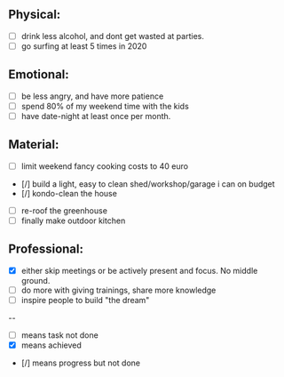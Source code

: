 
Physical:
-----------
- [ ] drink less alcohol, and dont get wasted at parties.
- [ ] go surfing at least 5 times in 2020
 
Emotional:
----------
- [ ] be less angry, and have more patience
- [ ] spend 80% of my weekend time with the kids
- [ ] have date-night at least once per month.

Material:
-----------
- [ ] limit weekend fancy cooking costs to 40 euro 
- [/] build a light, easy to clean shed/workshop/garage i can on budget
- [/] kondo-clean the house
- [ ] re-roof the greenhouse
- [ ] finally make outdoor kitchen

Professional:
-----------
- [x] either skip meetings or be actively present and focus. No middle ground.
- [ ] do more with giving trainings, share more knowledge
- [ ] inspire people to build "the dream"

--
- [ ] means task not done
- [x] means achieved
- [/] means progress but not done
